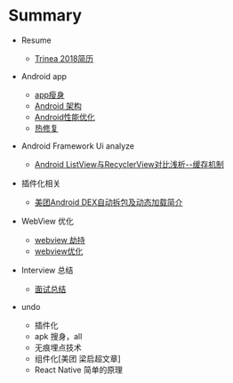 # Summary

* Resume
	* [Trinea 2018简历](/androidnote/resume/trinea.md)

* Android app
	* [app瘦身](/androidnote/app/thinApk.md)
	* [Android 架构](/androidnote/app/architeture.md)
	* [Android性能优化](/androidnote/app/performance.md)
	* [热修复](/androidnote/app/hotfix.md)

* Android Framework Ui analyze
	* [Android ListView与RecyclerView对比浅析--缓存机制](https://mp.weixin.qq.com/s/_1-5REzMQibPLcK79Hz4gg)
	
* 插件化相关
	* [美团Android DEX自动拆包及动态加载简介](https://tech.meituan.com/mt-android-auto-split-dex.html)

* WebView 优化
	* [webview 劫持](/androidnote/app/httpdns.md)
	* [webview优化](/androidnote/app/webview.md)

* Interview 总结
	* [面试总结](/androidnote/app/interview/interviewNote.md)

* undo
	* 插件化
	* apk 搜身，all
	* 无痕埋点技术
	* 组件化[美团 梁启超文章]
	* React Native 简单的原理